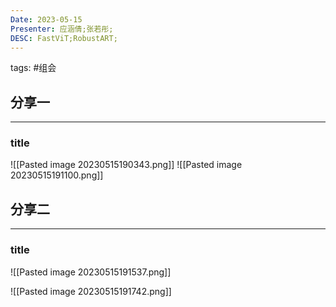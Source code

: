 ```yaml
---
Date: 2023-05-15
Presenter: 应涵倩;张若彤;
DESC: FastViT;RobustART;
---
```

tags:  #组会 

## 分享一
***
### title
![[Pasted image 20230515190343.png]]
![[Pasted image 20230515191100.png]]




## 分享二
***
### title
![[Pasted image 20230515191537.png]]

![[Pasted image 20230515191742.png]]

